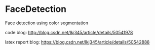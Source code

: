 # FaceDetection
Face detection using color segmentation

code blog: http://blog.csdn.net/lkj345/article/details/50541978

latex report blog: https://blog.csdn.net/lkj345/article/details/50542888
